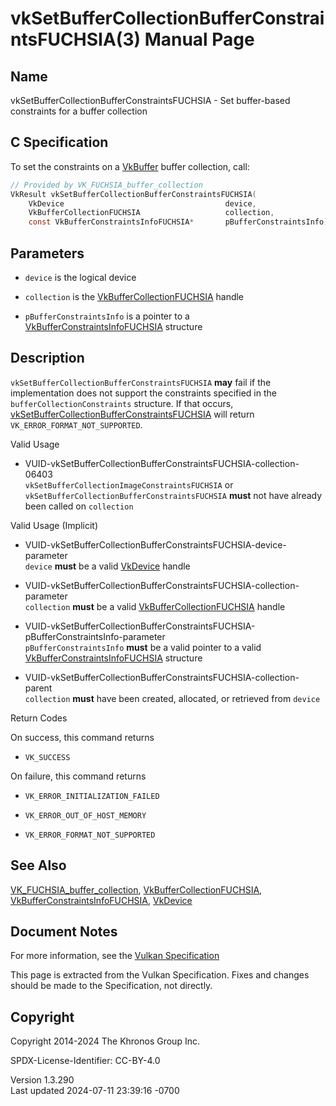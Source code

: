 # vkSetBufferCollectionBufferConstraintsFUCHSIA(3) Manual Page

## Name

vkSetBufferCollectionBufferConstraintsFUCHSIA - Set buffer-based
constraints for a buffer collection



## <a href="#_c_specification" class="anchor"></a>C Specification

To set the constraints on a [VkBuffer](https://registry.khronos.org/vulkan/specs/1.3-extensions/man/html/VkBuffer.html) buffer collection,
call:

``` c
// Provided by VK_FUCHSIA_buffer_collection
VkResult vkSetBufferCollectionBufferConstraintsFUCHSIA(
    VkDevice                                    device,
    VkBufferCollectionFUCHSIA                   collection,
    const VkBufferConstraintsInfoFUCHSIA*       pBufferConstraintsInfo);
```

## <a href="#_parameters" class="anchor"></a>Parameters

- `device` is the logical device

- `collection` is the
  [VkBufferCollectionFUCHSIA](https://registry.khronos.org/vulkan/specs/1.3-extensions/man/html/VkBufferCollectionFUCHSIA.html) handle

- `pBufferConstraintsInfo` is a pointer to a
  [VkBufferConstraintsInfoFUCHSIA](https://registry.khronos.org/vulkan/specs/1.3-extensions/man/html/VkBufferConstraintsInfoFUCHSIA.html)
  structure

## <a href="#_description" class="anchor"></a>Description

`vkSetBufferCollectionBufferConstraintsFUCHSIA` **may** fail if the
implementation does not support the constraints specified in the
`bufferCollectionConstraints` structure. If that occurs,
[vkSetBufferCollectionBufferConstraintsFUCHSIA](https://registry.khronos.org/vulkan/specs/1.3-extensions/man/html/vkSetBufferCollectionBufferConstraintsFUCHSIA.html)
will return `VK_ERROR_FORMAT_NOT_SUPPORTED`.

Valid Usage

- <a
  href="#VUID-vkSetBufferCollectionBufferConstraintsFUCHSIA-collection-06403"
  id="VUID-vkSetBufferCollectionBufferConstraintsFUCHSIA-collection-06403"></a>
  VUID-vkSetBufferCollectionBufferConstraintsFUCHSIA-collection-06403  
  `vkSetBufferCollectionImageConstraintsFUCHSIA` or
  `vkSetBufferCollectionBufferConstraintsFUCHSIA` **must** not have
  already been called on `collection`

Valid Usage (Implicit)

- <a
  href="#VUID-vkSetBufferCollectionBufferConstraintsFUCHSIA-device-parameter"
  id="VUID-vkSetBufferCollectionBufferConstraintsFUCHSIA-device-parameter"></a>
  VUID-vkSetBufferCollectionBufferConstraintsFUCHSIA-device-parameter  
  `device` **must** be a valid [VkDevice](https://registry.khronos.org/vulkan/specs/1.3-extensions/man/html/VkDevice.html) handle

- <a
  href="#VUID-vkSetBufferCollectionBufferConstraintsFUCHSIA-collection-parameter"
  id="VUID-vkSetBufferCollectionBufferConstraintsFUCHSIA-collection-parameter"></a>
  VUID-vkSetBufferCollectionBufferConstraintsFUCHSIA-collection-parameter  
  `collection` **must** be a valid
  [VkBufferCollectionFUCHSIA](https://registry.khronos.org/vulkan/specs/1.3-extensions/man/html/VkBufferCollectionFUCHSIA.html) handle

- <a
  href="#VUID-vkSetBufferCollectionBufferConstraintsFUCHSIA-pBufferConstraintsInfo-parameter"
  id="VUID-vkSetBufferCollectionBufferConstraintsFUCHSIA-pBufferConstraintsInfo-parameter"></a>
  VUID-vkSetBufferCollectionBufferConstraintsFUCHSIA-pBufferConstraintsInfo-parameter  
  `pBufferConstraintsInfo` **must** be a valid pointer to a valid
  [VkBufferConstraintsInfoFUCHSIA](https://registry.khronos.org/vulkan/specs/1.3-extensions/man/html/VkBufferConstraintsInfoFUCHSIA.html)
  structure

- <a
  href="#VUID-vkSetBufferCollectionBufferConstraintsFUCHSIA-collection-parent"
  id="VUID-vkSetBufferCollectionBufferConstraintsFUCHSIA-collection-parent"></a>
  VUID-vkSetBufferCollectionBufferConstraintsFUCHSIA-collection-parent  
  `collection` **must** have been created, allocated, or retrieved from
  `device`

Return Codes

On success, this command returns  
- `VK_SUCCESS`

On failure, this command returns  
- `VK_ERROR_INITIALIZATION_FAILED`

- `VK_ERROR_OUT_OF_HOST_MEMORY`

- `VK_ERROR_FORMAT_NOT_SUPPORTED`

## <a href="#_see_also" class="anchor"></a>See Also

[VK_FUCHSIA_buffer_collection](https://registry.khronos.org/vulkan/specs/1.3-extensions/man/html/VK_FUCHSIA_buffer_collection.html),
[VkBufferCollectionFUCHSIA](https://registry.khronos.org/vulkan/specs/1.3-extensions/man/html/VkBufferCollectionFUCHSIA.html),
[VkBufferConstraintsInfoFUCHSIA](https://registry.khronos.org/vulkan/specs/1.3-extensions/man/html/VkBufferConstraintsInfoFUCHSIA.html),
[VkDevice](https://registry.khronos.org/vulkan/specs/1.3-extensions/man/html/VkDevice.html)

## <a href="#_document_notes" class="anchor"></a>Document Notes

For more information, see the <a
href="https://registry.khronos.org/vulkan/specs/1.3-extensions/html/vkspec.html#vkSetBufferCollectionBufferConstraintsFUCHSIA"
target="_blank" rel="noopener">Vulkan Specification</a>

This page is extracted from the Vulkan Specification. Fixes and changes
should be made to the Specification, not directly.

## <a href="#_copyright" class="anchor"></a>Copyright

Copyright 2014-2024 The Khronos Group Inc.

SPDX-License-Identifier: CC-BY-4.0

Version 1.3.290  
Last updated 2024-07-11 23:39:16 -0700
